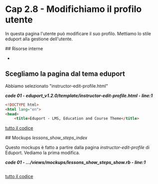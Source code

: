 # <a name="top"></a> Cap 2.8 - Modifichiamo il profilo utente

In questa pagina l'utente può modificare il suo profilo.
Mettiamo lo stile eduport alla gestione dell'utente.


## Risorse interne

- []()




## Scegliamo la pagina dal tema eduport

Abbiamo selezionato "instructor-edit-profile.html"

***code 01 - eduport_v1.2.0/template/instructor-edit-profile.html - line:1***

```html
<!DOCTYPE html>
<html lang="en">
<head>
	<title>Eduport - LMS, Education and Course Theme</title>
```

[tutto il codice](https://github.com/flaviobordonidev/leanpubabrandnewcms/blob/master/ubuntudream/02-mockups/08_01-instructor-edit-profile.html)



## Mockups *lessons_show_steps_index*

Questo mockups è fatto a partire dalla pagina *instructor-edit-profile* di Eduport.
Vediamo la prima modifica.

***code 01 - .../views/mockups/lessons_show_steps_show.rb - line:1***

```html+erb

```

[tutto il codice](https://github.com/flaviobordonidev/leanpubabrandnewcms/blob/master/56-ubuntudream/02-mokups/04_00-lessons_show-it.rb)

